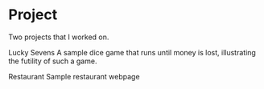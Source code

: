 # Project
Two projects that I worked on.

Lucky Sevens
A sample dice game that runs until money is lost, illustrating the futility of such a game. 

Restaurant
Sample restaurant webpage 
